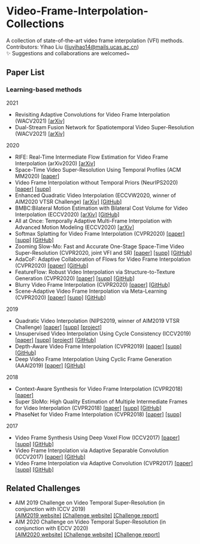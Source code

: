 # Video-Frame-Interpolation-Collections
A collection of state-of-the-art video frame interpolation (VFI) methods.  
Contributors: Yihao Liu (liuyihao14@mails.ucas.ac.cn)  
:sparkles: Suggestions and collaborations are welcomed~

## Paper List
### Learning-based methods

2021
- Revisiting Adaptive Convolutions for Video Frame Interpolation (WACV2021) [[arXiv]](https://arxiv.org/pdf/2011.01280.pdf)
- Dual-Stream Fusion Network for Spatiotemporal Video Super-Resolution (WACV2021) [[arXiv]](https://openaccess.thecvf.com/content/WACV2021/html/Tseng_Dual-Stream_Fusion_Network_for_Spatiotemporal_Video_Super-Resolution_WACV_2021_paper.html)

2020
- RIFE: Real-Time Intermediate Flow Estimation for Video Frame Interpolation (arXiv2020) [[arXiv]](https://arxiv.org/abs/2011.06294)
- Space-Time Video Super-Resolution Using Temporal Profiles (ACM MM2020) [[paper]](https://dl.acm.org/doi/abs/10.1145/3394171.3413667)
- Video Frame Interpolation without Temporal Priors (NeurIPS2020) [[paper]](https://proceedings.neurips.cc/paper/2020/file/9a11883317fde3aef2e2432a58c86779-Paper.pdf) [[supp]](https://proceedings.neurips.cc/paper/2020/hash/9a11883317fde3aef2e2432a58c86779-Abstract.html)
- Enhanced Quadratic Video Interpolation (ECCVW2020, winner of AIM2020 VTSR Challenge) [[arXiv]](https://arxiv.org/pdf/2009.04642.pdf) [[GitHub]](https://github.com/lyh-18/EQVI)  
- BMBC:Bilateral Motion Estimation with Bilateral Cost Volume for Video Interpolation (ECCV2020) [[arXiv]](https://arxiv.org/abs/2007.12622) [[GitHub]](https://github.com/JunHeum/BMBC)
- All at Once: Temporally Adaptive Multi-Frame Interpolation with Advanced Motion Modeling (ECCV2020) [[arXiv]](https://arxiv.org/abs/2007.11762)
- Softmax Splatting for Video Frame Interpolation (CVPR2020) [[paper]](https://openaccess.thecvf.com/content_CVPR_2020/papers/Niklaus_Softmax_Splatting_for_Video_Frame_Interpolation_CVPR_2020_paper.pdf) [[supp]](https://openaccess.thecvf.com/content_CVPR_2020/html/Niklaus_Softmax_Splatting_for_Video_Frame_Interpolation_CVPR_2020_paper.html) [[GitHub]](https://github.com/sniklaus/softmax-splatting)
- Zooming Slow-Mo: Fast and Accurate One-Stage Space-Time Video Super-Resolution (CVPR2020, joint VFI and SR) [[paper]](https://openaccess.thecvf.com/content_CVPR_2020/papers/Xiang_Zooming_Slow-Mo_Fast_and_Accurate_One-Stage_Space-Time_Video_Super-Resolution_CVPR_2020_paper.pdf) [[supp]](https://openaccess.thecvf.com/content_CVPR_2020/html/Xiang_Zooming_Slow-Mo_Fast_and_Accurate_One-Stage_Space-Time_Video_Super-Resolution_CVPR_2020_paper.html) [[GitHub]](https://github.com/Mukosame/Zooming-Slow-Mo-CVPR-2020)
- AdaCoF: Adaptive Collaboration of Flows for Video Frame Interpolation (CVPR2020) [[paper]](https://openaccess.thecvf.com/content_CVPR_2020/papers/Lee_AdaCoF_Adaptive_Collaboration_of_Flows_for_Video_Frame_Interpolation_CVPR_2020_paper.pdf) [[GitHub]](https://github.com/HyeongminLEE/AdaCoF-pytorch)
- FeatureFlow: Robust Video Interpolation via Structure-to-Texture Generation (CVPR2020) [[paper]](https://openaccess.thecvf.com/content_CVPR_2020/papers/Gui_FeatureFlow_Robust_Video_Interpolation_via_Structure-to-Texture_Generation_CVPR_2020_paper.pdf) [[supp]](https://openaccess.thecvf.com/content_CVPR_2020/html/Gui_FeatureFlow_Robust_Video_Interpolation_via_Structure-to-Texture_Generation_CVPR_2020_paper.html) [[GitHub]](https://github.com/CM-BF/FeatureFlow)
- Blurry Video Frame Interpolation (CVPR2020) [[paper]](https://openaccess.thecvf.com/content_CVPR_2020/papers/Shen_Blurry_Video_Frame_Interpolation_CVPR_2020_paper.pdf) [[GitHub]](https://github.com/laomao0/BIN)
- Scene-Adaptive Video Frame Interpolation via Meta-Learning (CVPR2020) [[paper]](https://openaccess.thecvf.com/content_CVPR_2020/papers/Choi_Scene-Adaptive_Video_Frame_Interpolation_via_Meta-Learning_CVPR_2020_paper.pdf) [[supp]](https://openaccess.thecvf.com/content_CVPR_2020/html/Choi_Scene-Adaptive_Video_Frame_Interpolation_via_Meta-Learning_CVPR_2020_paper.html) [[GitHub]](https://github.com/myungsub/meta-interpolation)

2019
- Quadratic Video Interpolation (NIPS2019, winner of AIM2019 VTSR Challenge) [[paper]](http://papers.nips.cc/paper/8442-quadratic-video-interpolation.pdf) [[supp]](http://papers.nips.cc/paper/8442-quadratic-video-interpolation) [[project]](https://sites.google.com/view/xiangyuxu/qvi_nips19)
- Unsupervised Video Interpolation Using Cycle Consistency (ICCV2019) [[paper]](https://openaccess.thecvf.com/content_ICCV_2019/papers/Reda_Unsupervised_Video_Interpolation_Using_Cycle_Consistency_ICCV_2019_paper.pdf) [[supp]](https://openaccess.thecvf.com/content_ICCV_2019/supplemental/Reda_Unsupervised_Video_Interpolation_ICCV_2019_supplemental.pdf) [[project]](https://nv-adlr.github.io/publication/2019-UnsupervisedVideoInterpolation) [[GitHub]](https://github.com/NVIDIA/unsupervised-video-interpolation)
- Depth-Aware Video Frame Interpolation (CVPR2019) [[paper]](https://openaccess.thecvf.com/content_CVPR_2019/papers/Bao_Depth-Aware_Video_Frame_Interpolation_CVPR_2019_paper.pdf) [[supp]](https://openaccess.thecvf.com/content_CVPR_2019/html/Bao_Depth-Aware_Video_Frame_Interpolation_CVPR_2019_paper.html) [[GitHub]](https://github.com/baowenbo/DAIN)
- Deep Video Frame Interpolation Using Cyclic Frame Generation (AAAI2019) [[paper]](https://www.aaai.org/ojs/index.php/AAAI/article/view/4905) [[GitHub]](https://github.com/alex04072000/CyclicGen)

2018
- Context-Aware Synthesis for Video Frame Interpolation (CVPR2018) [[paper]](https://openaccess.thecvf.com/content_cvpr_2018/papers/Niklaus_Context-Aware_Synthesis_for_CVPR_2018_paper.pdf)
- Super SloMo: High Quality Estimation of Multiple Intermediate Frames for Video Interpolation (CVPR2018) [[paper]](https://openaccess.thecvf.com/content_cvpr_2018/papers/Jiang_Super_SloMo_High_CVPR_2018_paper.pdf) [[supp]](https://openaccess.thecvf.com/content_cvpr_2018/html/Jiang_Super_SloMo_High_CVPR_2018_paper.html) [[GitHub]](https://github.com/avinashpaliwal/Super-SloMo)
- PhaseNet for Video Frame Interpolation (CVPR2018) [[paper]](https://openaccess.thecvf.com/content_cvpr_2018/papers/Meyer_PhaseNet_for_Video_CVPR_2018_paper.pdf) [[supp]](https://openaccess.thecvf.com/content_cvpr_2018/Supplemental/1790-supp.pdf)


2017
- Video Frame Synthesis Using Deep Voxel Flow (ICCV2017) [[paper]](https://openaccess.thecvf.com/content_ICCV_2017/papers/Liu_Video_Frame_Synthesis_ICCV_2017_paper.pdf) [[supp]](https://openaccess.thecvf.com/content_iccv_2017/html/Liu_Video_Frame_Synthesis_ICCV_2017_paper.html) [[GitHub]](https://github.com/liuziwei7/voxel-flow)
- Video Frame Interpolation via Adaptive Separable Convolution (ICCV2017) [[paper]](https://openaccess.thecvf.com/content_ICCV_2017/papers/Niklaus_Video_Frame_Interpolation_ICCV_2017_paper.pdf) [[GitHub]](https://github.com/sniklaus/sepconv-slomo)
- Video Frame Interpolation via Adaptive Convolution (CVPR2017) [[paper]](https://openaccess.thecvf.com/content_cvpr_2017/papers/Niklaus_Video_Frame_Interpolation_CVPR_2017_paper.pdf) [[supp]](https://openaccess.thecvf.com/content_cvpr_2017/html/Niklaus_Video_Frame_Interpolation_CVPR_2017_paper.html) [[GitHub]](https://github.com/sniklaus/sepconv-slomo)



## Related Challenges
- AIM 2019 Challenge on Video Temporal Super-Resolution (in conjunction with ICCV 2019)  
[[AIM2019 website]](https://data.vision.ee.ethz.ch/cvl/aim19/) [[Challenge website]](https://competitions.codalab.org/competitions/20244)  [[Challenge report]](https://ieeexplore.ieee.org/abstract/document/9022180)
- AIM 2020 Challenge on Video Temporal Super-Resolution (in conjunction with ECCV 2020)  
[[AIM2020 website]](https://data.vision.ee.ethz.ch/cvl/aim20/) [[Challenge website]](https://competitions.codalab.org/competitions/24584)  [[Challenge report]](https://arxiv.org/abs/2009.12987)
